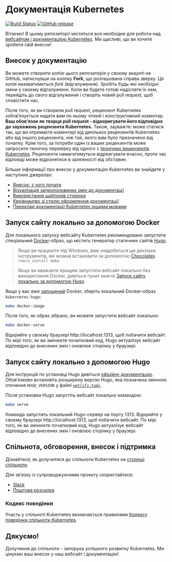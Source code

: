 # Документація Kubernetes

[![Build Status](https://api.travis-ci.org/kubernetes/website.svg?branch=master)](https://travis-ci.org/kubernetes/website)
[![GitHub release](https://img.shields.io/github/release/kubernetes/website.svg)](https://github.com/kubernetes/website/releases/latest)

Вітаємо! В цьому репозиторії міститься все необхідне для роботи над [вебсайтом і документацією Kubernetes](https://kubernetes.io/). Ми щасливі, що ви хочете зробити свій внесок!

## Внесок у документацію

Ви можете створити копію цього репозиторія у своєму акаунті на GitHub, натиснувши на кнопку **Fork**, що розташована справа зверху. Ця копія називатиметься *fork* (відгалуження). Зробіть будь-які необхідні зміни у своєму відгалуженні. Коли ви будете готові надіслати їх нам, перейдіть до свого відгалуження і створіть новий pull request, щоб сповістити нас.

Після того, як ви створили pull request, рецензент Kubernetes зобов’язується надати вам по ньому чіткий і конструктивний коментар. **Ваш обов’язок як творця pull request - відкоригувати його відповідно до зауважень рецензента Kubernetes.** Також, зауважте: може статися так, що ви отримаєте коментарі від декількох рецензентів Kubernetes або від іншого рецензента, ніж той, якого вам було призначено від початку. Крім того, за потреби один із ваших рецензентів може запросити технічну перевірку від одного з [технічних рецензентів Kubernetes](https://github.com/kubernetes/website/wiki/Tech-reviewers). Рецензенти намагатимуться відреагувати вчасно, проте час відповіді може відрізнятися в залежності від обставин.

Більше інформації про внесок у документацію Kubernetes ви знайдете у наступних джерелах:

* [Внесок: з чого почати](https://kubernetes.io/docs/contribute/start/)
* [Візуалізація запропонованих змін до документації](http://kubernetes.io/docs/contribute/intermediate#view-your-changes-locally)
* [Використання шаблонів сторінок](http://kubernetes.io/docs/contribute/style/page-templates/)
* [Керівництво зі стилю оформлення документації](http://kubernetes.io/docs/contribute/style/style-guide/)
* [Переклад документації Kubernetes іншими мовами](https://kubernetes.io/docs/contribute/localization/)

## Запуск сайту локально за допомогою Docker

Для локального запуску вебсайту Kubernetes рекомендовано запустити спеціальний [Docker](https://docker.com)-образ, що містить генератор статичних сайтів [Hugo](https://gohugo.io).

> Якщо ви працюєте під Windows, вам знадобиться ще декілька інструментів, які можна встановити за допомогою [Chocolatey](https://chocolatey.org). `choco install make`

> Якщо ви вважаєте кращим запустити вебсайт локально без використання Docker, дивіться пункт нижче [Запуск сайту локально за допомогою Hugo](#running-the-site-locally-using-hugo).

Якщо у вас вже [запущений](https://www.docker.com/get-started) Docker, зберіть локальний Docker-образ `kubernetes-hugo`:

```bash
make docker-image
```

Після того, як образ зібрано, ви можете запустити вебсайт локально:

```bash
make docker-serve
```

Відкрийте у своєму браузері http://localhost:1313, щоб побачити вебсайт. По мірі того, як ви змінюєте початковий код, Hugo актуалізує вебсайт відповідно до внесених змін і оновлює сторінку у браузері.

## Запуск сайту локально з допомогою Hugo

Для інструкцій по установці Hugo дивіться [офіційну документацію](https://gohugo.io/getting-started/installing/). Обов’язково встановіть розширену версію Hugo, яка позначена змінною оточення `HUGO_VERSION` у файлі [`netlify.toml`](netlify.toml#L9).

Після установки Hugo запустіть вебсайт локально командою:

```bash
make serve
```

Команда запустить локальний Hugo-сервер на порту 1313. Відкрийте у своєму браузері http://localhost:1313, щоб побачити вебсайт. По мірі того, як ви змінюєте початковий код, Hugo актуалізує вебсайт відповідно до внесених змін і оновлює сторінку у браузері.

## Спільнота, обговорення, внесок і підтримка

Дізнайтеся, як долучитися до спільноти Kubernetes на [сторінці спільноти](http://kubernetes.io/community/).

Для зв’язку із супроводжуючими проекту скористайтеся:

- [Slack](https://kubernetes.slack.com/messages/sig-docs)
- [Поштова розсилка](https://groups.google.com/forum/#!forum/kubernetes-sig-docs)

### Кодекс поведінки

Участь у спільноті Kubernetes визначається правилами [Кодексу поведінки спільноти Kubernetes](code-of-conduct.md).

## Дякуємо!

Долучення до спільноти - запорука успішного розвитку Kubernetes. Ми цінуємо ваш внесок у наш вебсайт і документацію!
